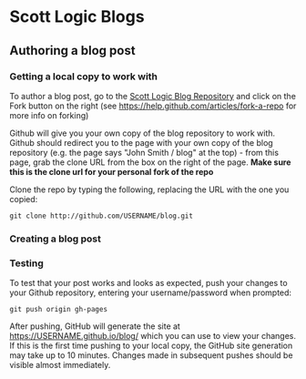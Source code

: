 # Scott Logic Blogs

## Authoring a blog post

### Getting a local copy to work with
To author a blog post, go to the [Scott Logic Blog Repository](https://github.com/ScottLogic/blog) and click on the Fork button on the right (see https://help.github.com/articles/fork-a-repo for more info on forking)

Github will give you your own copy of the blog repository to work with. Github should redirect you to the page with your own copy of the blog repository (e.g. the page says "John Smith / blog" at the top) - from this page, grab the clone URL from the box on the right of the page. **Make sure this is the clone url for your personal fork of the repo**

Clone the repo by typing the following, replacing the URL with the one you copied:
```
git clone http://github.com/USERNAME/blog.git
```

### Creating a blog post

### Testing
To test that your post works and looks as expected, push your changes to your Github repository, entering your username/password when prompted:
```
git push origin gh-pages
```

After pushing, GitHub will generate the site at https://USERNAME.github.io/blog/ which you can use to view your changes. If this is the first time pushing to your local copy, the GitHub site generation may take up to 10 minutes. Changes made in subsequent pushes should be visible almost immediately.
